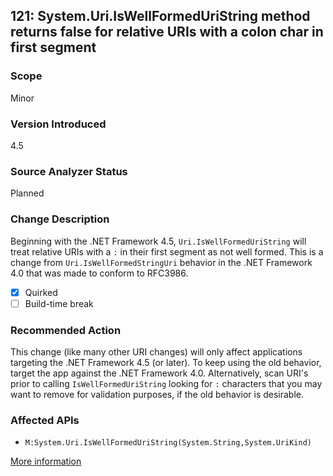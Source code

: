 ## 121: System.Uri.IsWellFormedUriString method returns false for relative URIs with a colon char in first segment

### Scope
Minor

### Version Introduced
4.5

### Source Analyzer Status
Planned

### Change Description
Beginning with the .NET Framework 4.5, `Uri.IsWellFormedUriString` will treat relative URIs with a `:` in their first segment as not well formed. This is a change from `Uri.IsWellFormedStringUri` behavior in the .NET Framework 4.0 that was made to conform to RFC3986.

- [x] Quirked
- [ ] Build-time break

### Recommended Action
This change (like many other URI changes) will only affect applications targeting the .NET Framework 4.5 (or later). To keep using the old behavior, target the app against the .NET Framework 4.0. Alternatively, scan URI's prior to calling `IsWellFormedUriString` looking for `:` characters that you may want to remove for validation purposes, if the old behavior is desirable.

### Affected APIs
* `M:System.Uri.IsWellFormedUriString(System.String,System.UriKind)`

[More information](http://connect.microsoft.com/VisualStudio/feedback/details/788841/net-4-5-system-uri-iswellformeduristring-method-returns-false-for-relative-uris-with-a-colon-char-in-first-segment)

